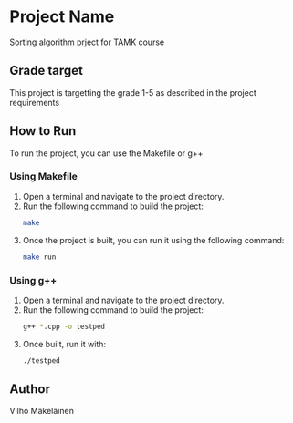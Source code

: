 # Project Name

Sorting algorithm prject for TAMK course

## Grade target

This project is targetting the grade 1-5 as described in the project requirements

## How to Run

To run the project, you can use the Makefile or g++

### Using Makefile

1. Open a terminal and navigate to the project directory.
2. Run the following command to build the project:
    ```bash
    make
    ```
3. Once the project is built, you can run it using the following command:
    ```bash
    make run
    ```

### Using g++

1. Open a terminal and navigate to the project directory.
2. Run the following command to build the project:
    ```bash
    g++ *.cpp -o testped
    ```
3. Once built, run it with:
    ```bash
    ./testped
    ```

## Author

Vilho Mäkeläinen